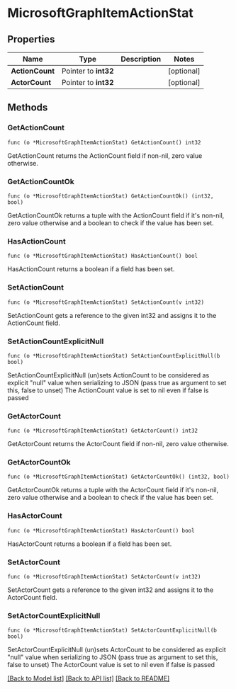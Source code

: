 # MicrosoftGraphItemActionStat

## Properties

Name | Type | Description | Notes
------------ | ------------- | ------------- | -------------
**ActionCount** | Pointer to **int32** |  | [optional] 
**ActorCount** | Pointer to **int32** |  | [optional] 

## Methods

### GetActionCount

`func (o *MicrosoftGraphItemActionStat) GetActionCount() int32`

GetActionCount returns the ActionCount field if non-nil, zero value otherwise.

### GetActionCountOk

`func (o *MicrosoftGraphItemActionStat) GetActionCountOk() (int32, bool)`

GetActionCountOk returns a tuple with the ActionCount field if it's non-nil, zero value otherwise
and a boolean to check if the value has been set.

### HasActionCount

`func (o *MicrosoftGraphItemActionStat) HasActionCount() bool`

HasActionCount returns a boolean if a field has been set.

### SetActionCount

`func (o *MicrosoftGraphItemActionStat) SetActionCount(v int32)`

SetActionCount gets a reference to the given int32 and assigns it to the ActionCount field.

### SetActionCountExplicitNull

`func (o *MicrosoftGraphItemActionStat) SetActionCountExplicitNull(b bool)`

SetActionCountExplicitNull (un)sets ActionCount to be considered as explicit "null" value
when serializing to JSON (pass true as argument to set this, false to unset)
The ActionCount value is set to nil even if false is passed
### GetActorCount

`func (o *MicrosoftGraphItemActionStat) GetActorCount() int32`

GetActorCount returns the ActorCount field if non-nil, zero value otherwise.

### GetActorCountOk

`func (o *MicrosoftGraphItemActionStat) GetActorCountOk() (int32, bool)`

GetActorCountOk returns a tuple with the ActorCount field if it's non-nil, zero value otherwise
and a boolean to check if the value has been set.

### HasActorCount

`func (o *MicrosoftGraphItemActionStat) HasActorCount() bool`

HasActorCount returns a boolean if a field has been set.

### SetActorCount

`func (o *MicrosoftGraphItemActionStat) SetActorCount(v int32)`

SetActorCount gets a reference to the given int32 and assigns it to the ActorCount field.

### SetActorCountExplicitNull

`func (o *MicrosoftGraphItemActionStat) SetActorCountExplicitNull(b bool)`

SetActorCountExplicitNull (un)sets ActorCount to be considered as explicit "null" value
when serializing to JSON (pass true as argument to set this, false to unset)
The ActorCount value is set to nil even if false is passed

[[Back to Model list]](../README.md#documentation-for-models) [[Back to API list]](../README.md#documentation-for-api-endpoints) [[Back to README]](../README.md)


